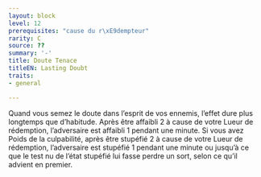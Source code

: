 ```yaml
---
layout: block
level: 12
prerequisites: "cause du r\xE9dempteur"
rarity: C
source: ??
summary: '-'
title: Doute Tenace
titleEN: Lasting Doubt
traits:
- general

---
```


<p>Quand vous semez le doute dans l’esprit de vos ennemis, l’effet dure plus longtemps que d’habitude. Après être affaibli 2 à cause de votre Lueur de rédemption, l’adversaire est affaibli 1 pendant une minute. Si vous avez Poids de la culpabilité, après être stupéfié 2 à cause de votre Lueur de rédemption, l’adversaire est stupéfié 1 pendant une minute ou jusqu’à ce que le test nu de l’état stupéfié lui fasse perdre un sort, selon ce qu’il advient en premier.</p>